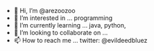 - 👋 Hi, I’m @arezoozoo
- 👀 I’m interested in ... programming
- 🌱 I’m currently learning ... java, python, 
- 💞️ I’m looking to collaborate on ...
- 📫 How to reach me ...
twitter: @evildeedbluez
<!---
arezoozoo/arezoozoo is a ✨ special ✨ repository because its `README.md` (this file) appears on your GitHub profile.
You can click the Preview link to take a look at your changes.
--->
